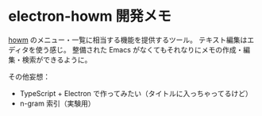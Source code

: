# electron-howm 開発メモ
[howm](http://howm.osdn.jp/index-j.html) のメニュー・一覧に相当する機能を提供するツール。
テキスト編集はエディタを使う感じ。
整備された Emacs がなくてもそれなりにメモの作成・編集・検索ができるように。

その他妄想：
- TypeScript + Electron で作ってみたい（タイトルに入っちゃってるけど）
- n-gram 索引（実験用）